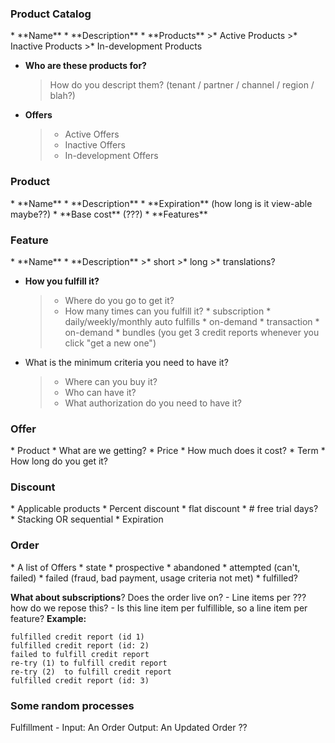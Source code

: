 <h3><b>Product Catalog</b></h3>
* **Name**
* **Description**
* **Products**
>* Active Products
>* Inactive Products
>* In-development Products

* **Who are these products for?**
	>How do you descript them? (tenant / partner / channel / region / blah?)

* **Offers** 
	>* Active Offers
	>* Inactive Offers
	>* In-development Offers

<h3><b>Product</b></h3>
* **Name**
* **Description**
* **Expiration** (how long is it view-able maybe??)
* **Base cost** (???)
* **Features**


<h3><b>Feature</b></h3>
* **Name**
* **Description**
	>* short
	>* long
	>* translations?
	
* **How you fulfill it?**
	>* Where do you go to get it?
	>* How many times can you fulfill it?
		* subscription
			* daily/weekly/monthly auto fulfills
			* on-demand
		* transaction
			* on-demand
			* bundles (you get 3 credit reports whenever you click "get a new one")

* What is the minimum criteria you need to have it?
	>* Where can you buy it?
	>* Who can have it?
	>* What authorization do you need to have it?


<h3><b>Offer</b></h3>
* Product 
	* What are we getting?
* Price
	* How much does it cost?
* Term
	* How long do you get it?


<h3><b>Discount</b></h3>
* Applicable products
* Percent discount
* flat discount
* # free trial days?
* Stacking OR sequential
* Expiration 


<h3><b>Order</b></h3>
* A list of Offers
* state
	* prospective 
	* abandoned 
	* attempted (can't, failed)
	* failed (fraud, bad payment, usage criteria not met)
	* fulfilled?

**What about subscriptions**? Does the order live on?
	- Line items per <something>??? how do we repose this?
	- Is this line item per fulfillible, so a line item per feature? 
	**Example:**
	
	fulfilled credit report (id 1)
	fulfilled credit report (id: 2)
	failed to fulfill credit report
	re-try (1) to fulfill credit report
	re-try (2)  to fulfill credit report
	fulfilled credit report (id: 3)


<h3><b>Some random processes</b></h3>
	Fulfillment - 
		Input: 
			An Order
		Output: 
			An Updated Order ?? 

